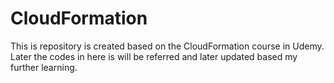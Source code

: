 # CloudFormation

This is repository is created based on the CloudFormation course in Udemy.
Later the codes in here is will be referred and later updated based my further learning.
